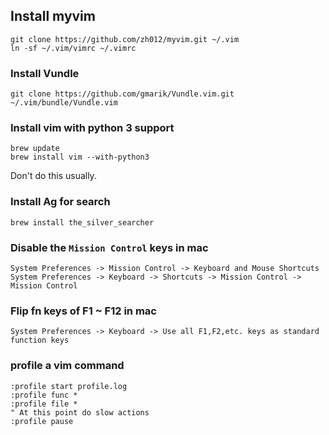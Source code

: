 ## Install myvim

    git clone https://github.com/zh012/myvim.git ~/.vim
    ln -sf ~/.vim/vimrc ~/.vimrc


### Install Vundle

    git clone https://github.com/gmarik/Vundle.vim.git ~/.vim/bundle/Vundle.vim


### Install vim with python 3 support

    brew update
    brew install vim --with-python3 

Don't do this usually.


### Install Ag for search

    brew install the_silver_searcher


### Disable the `Mission Control` keys in mac

    System Preferences -> Mission Control -> Keyboard and Mouse Shortcuts
    System Preferences -> Keyboard -> Shortcuts -> Mission Control -> Mission Control

### Flip fn keys of F1 ~ F12 in mac

    System Preferences -> Keyboard -> Use all F1,F2,etc. keys as standard function keys


### profile a vim command

```
:profile start profile.log
:profile func *
:profile file *
" At this point do slow actions
:profile pause
```
